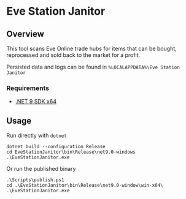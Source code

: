# Eve Station Janitor

## Overview

This tool scans Eve Online trade hubs for items that can be bought, reprocessed and sold back to the market for a profit.

Persisted data and logs can be found in `%LOCALAPPDATA%\Eve Station Janitor`

### Requirements

* [.NET 9 SDK x64](https://dotnet.microsoft.com/en-us/download)

## Usage

Run directly with `dotnet`

```pwsh
dotnet build --configuration Release
cd EveStationJanitor\bin\Release\net9.0-windows
.\EveStationJanitor.exe
```

Or run the published binary

```pwsh
.\Scripts\publish.ps1
cd .\EveStationJanitor\bin\Release\net9.0-window\win-x64\
.\EveStationJanitor.exe
```
